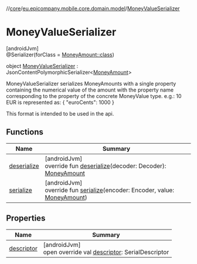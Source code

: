 //[core](../../../index.md)/[eu.epicompany.mobile.core.domain.model](../index.md)/[MoneyValueSerializer](index.md)

# MoneyValueSerializer

[androidJvm]\
@Serializer(forClass = [MoneyAmount::class](../-money-amount/index.md))

object [MoneyValueSerializer](index.md) : JsonContentPolymorphicSerializer&lt;[MoneyAmount](../-money-amount/index.md)&gt; 

MoneyValueSerializer serializes MoneyAmounts with a single property containing the numerical value of the amount with the property name corresponding to the property of the concrete MoneyValue type. e.g.: 10 EUR is represented as: { &quot;euroCents&quot;: 1000 }

This format is intended to be used in the api.

## Functions

| Name | Summary |
|---|---|
| [deserialize](index.md#73238086%2FFunctions%2F-1060529556) | [androidJvm]<br>override fun [deserialize](index.md#73238086%2FFunctions%2F-1060529556)(decoder: Decoder): [MoneyAmount](../-money-amount/index.md) |
| [serialize](index.md#-1341933355%2FFunctions%2F-1060529556) | [androidJvm]<br>override fun [serialize](index.md#-1341933355%2FFunctions%2F-1060529556)(encoder: Encoder, value: [MoneyAmount](../-money-amount/index.md)) |

## Properties

| Name | Summary |
|---|---|
| [descriptor](index.md#2129062728%2FProperties%2F-1060529556) | [androidJvm]<br>open override val [descriptor](index.md#2129062728%2FProperties%2F-1060529556): SerialDescriptor |
